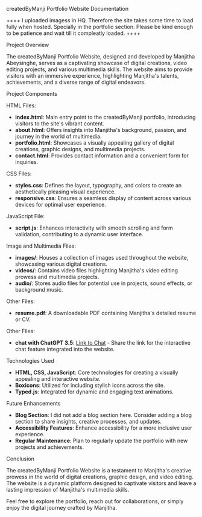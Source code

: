 
createdByManji Portfolio Website Documentation

++++ I uploaded imagess in HQ. Therefore the site takes some time to load fully when hosted. Specially in the portfolio section. Please be kind enough to be patience and wait till it compleatly loaded. ++++

Project Overview

The createdByManji Portfolio Website, designed and developed by Manjitha Abeysinghe, serves as a captivating showcase of digital creations, video editing projects, and various multimedia skills. The website aims to provide visitors with an immersive experience, highlighting Manjitha's talents, achievements, and a diverse range of digital endeavors.

Project Components

HTML Files:

-   **index.html**: Main entry point to the createdByManji portfolio, introducing visitors to the site's vibrant content.
-   **about.html**: Offers insights into Manjitha's background, passion, and journey in the world of multimedia.
-   **portfolio.html**: Showcases a visually appealing gallery of digital creations, graphic designs, and multimedia projects.
-   **contact.html**: Provides contact information and a convenient form for inquiries.

CSS Files:

-   **styles.css**: Defines the layout, typography, and colors to create an aesthetically pleasing visual experience.
-   **responsive.css**: Ensures a seamless display of content across various devices for optimal user experience.

JavaScript File:

-   **script.js**: Enhances interactivity with smooth scrolling and form validation, contributing to a dynamic user interface.

Image and Multimedia Files:

-   **images/**: Houses a collection of images used throughout the website, showcasing various digital creations.
-   **videos/**: Contains video files highlighting Manjitha's video editing prowess and multimedia projects.
-   **audio/**: Stores audio files for potential use in projects, sound effects, or background music.

Other Files:

-   **resume.pdf**: A downloadable PDF containing Manjitha's detailed resume or CV.

Other Files:

-   **chat with ChatGPT 3.5**: [Link to Chat](https://chat.openai.com/share/8f291584-86f4-4202-8dda-bffe10087beb) - Share the link for the interactive chat feature integrated into the website.

Technologies Used

-   **HTML, CSS, JavaScript**: Core technologies for creating a visually appealing and interactive website.
-   **Boxicons**: Utilized for including stylish icons across the site.
-   **Typed.js**: Integrated for dynamic and engaging text animations.

Future Enhancements

-   **Blog Section**: I did not add a blog section here. Consider adding a blog section to share insights, creative processes, and updates.
-   **Accessibility Features**: Enhance accessibility for a more inclusive user experience.
-   **Regular Maintenance**: Plan to regularly update the portfolio with new projects and achievements.

Conclusion

The createdByManji Portfolio Website is a testament to Manjitha's creative prowess in the world of digital creations, graphic design, and video editing. The website is a dynamic platform designed to captivate visitors and leave a lasting impression of Manjitha's multimedia skills.

Feel free to explore the portfolio, reach out for collaborations, or simply enjoy the digital journey crafted by Manjitha.
